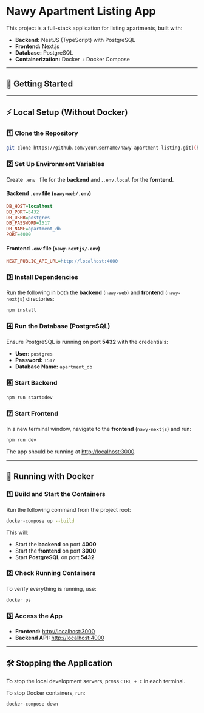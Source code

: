 # Nawy Apartment Listing App

This project is a full-stack application for listing apartments, built with:

- **Backend:** NestJS (TypeScript) with PostgreSQL
- **Frontend:** Next.js
- **Database:** PostgreSQL
- **Containerization:** Docker + Docker Compose

---

## 🚀 Getting Started

---

## ⚡ Local Setup (Without Docker)

### 1️⃣ Clone the Repository

```sh
git clone https://github.com/yourusername/nawy-apartment-listing.git](https://github.com/metalFrenzy/nawy.git
```

### 2️⃣ Set Up Environment Variables

Create `.env ` file for the **backend** and  .`.env.local` for the **forntend**.

#### Backend `.env` file (`nawy-web/.env`)

```ini
DB_HOST=localhost
DB_PORT=5432
DB_USER=postgres
DB_PASSWORD=1517
DB_NAME=apartment_db
PORT=4000
```

#### Frontend `.env` file (`nawy-nextjs/.env`)

```ini
NEXT_PUBLIC_API_URL=http://localhost:4000
```

### 3️⃣ Install Dependencies

Run the following in both the **backend** (`nawy-web`) and **frontend** (`nawy-nextjs`) directories:

```sh
npm install
```

### 4️⃣ Run the Database (PostgreSQL)

Ensure PostgreSQL is running on port **5432** with the credentials:

- **User:** `postgres`
- **Password:** `1517`
- **Database Name:** `apartment_db`

### 6️⃣ Start Backend

```sh
npm run start:dev
```

### 7️⃣ Start Frontend

In a new terminal window, navigate to the **frontend** (`nawy-nextjs`) and run:

```sh
npm run dev
```

The app should be running at [http://localhost:3000](http://localhost:3000).

---

## 🐳 Running with Docker

### 1️⃣ Build and Start the Containers

Run the following command from the project root:

```sh
docker-compose up --build
```

This will:

- Start the **backend** on port **4000**
- Start the **frontend** on port **3000**
- Start **PostgreSQL** on port **5432**

### 2️⃣ Check Running Containers

To verify everything is running, use:

```sh
docker ps
```

### 3️⃣ Access the App

- **Frontend:** [http://localhost:3000](http://localhost:3000)
- **Backend API:** [http://localhost:4000](http://localhost:4000)

---

## 🛠️ Stopping the Application

To stop the local development servers, press `CTRL + C` in each terminal.

To stop Docker containers, run:

```sh
docker-compose down
```


